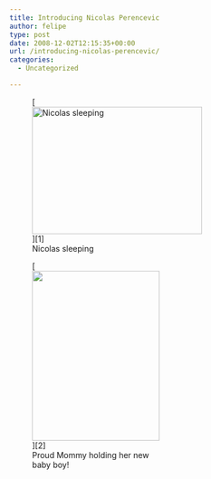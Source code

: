 ```yaml
---
title: Introducing Nicolas Perencevic
author: felipe
type: post
date: 2008-12-02T12:15:35+00:00
url: /introducing-nicolas-perencevic/
categories:
  - Uncategorized

---
```

<figure id="attachment_18" style="width: 300px" class="wp-caption alignnone">[<img class="size-medium wp-image-18" title="Nicolas sleeping" src="/wp-content/uploads/2008/12/dsc00734r-300x225.jpg" alt="Nicolas sleeping" width="300" height="225" />][1]<figcaption class="wp-caption-text">Nicolas sleeping</figcaption></figure> <figure id="attachment_19" style="width: 225px" class="wp-caption alignnone">[<img class="size-medium wp-image-19" title="Happy Mommy" src="/wp-content/uploads/2008/12/dsc00736r-225x300.jpg" alt="" width="225" height="300" />][2]<figcaption class="wp-caption-text">Proud Mommy holding her new baby boy!</figcaption></figure>

 [1]: /wp-content/uploads/2008/12/dsc00734r.jpg
 [2]: /wp-content/uploads/2008/12/dsc00736r.jpg